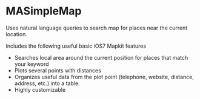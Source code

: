 MASimpleMap
===========

Uses natural language queries to search map for places near the current location. 

Includes the following useful basic iOS7 Mapkit features 
 
- Searches local area around the current position for places that match your keyword
- Plots several points with distances
- Organizes useful data from the plot point (telephone, website, distance, address, etc.) into a table. 
- Highly customizable
